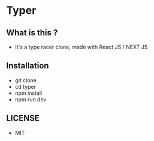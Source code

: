 # Typer
## What is this ?
- It's a type racer clone, made with React JS / NEXT JS
## Installation
- git clone
- cd typer
- npm install
- npm run dev
## LICENSE
- MIT